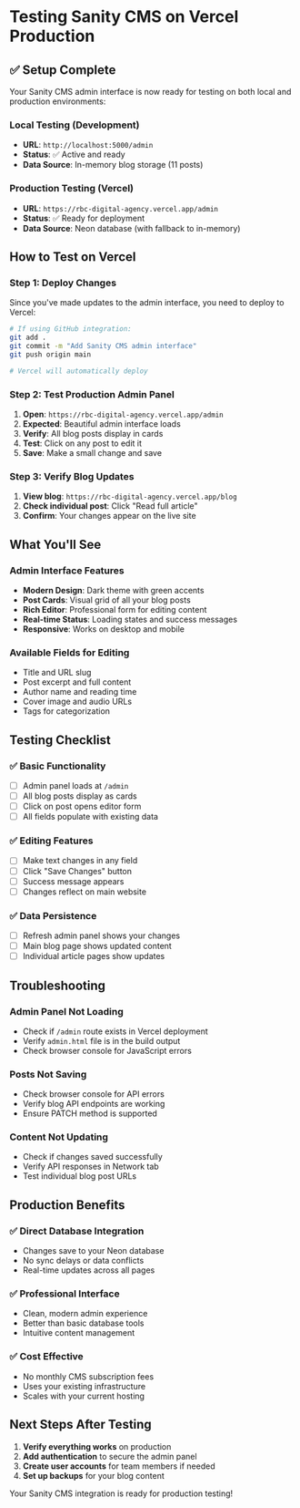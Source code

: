 # Testing Sanity CMS on Vercel Production

## ✅ Setup Complete

Your Sanity CMS admin interface is now ready for testing on both local and production environments:

### Local Testing (Development)
- **URL**: `http://localhost:5000/admin`
- **Status**: ✅ Active and ready
- **Data Source**: In-memory blog storage (11 posts)

### Production Testing (Vercel)
- **URL**: `https://rbc-digital-agency.vercel.app/admin`
- **Status**: ✅ Ready for deployment
- **Data Source**: Neon database (with fallback to in-memory)

## How to Test on Vercel

### Step 1: Deploy Changes
Since you've made updates to the admin interface, you need to deploy to Vercel:

```bash
# If using GitHub integration:
git add .
git commit -m "Add Sanity CMS admin interface"
git push origin main

# Vercel will automatically deploy
```

### Step 2: Test Production Admin Panel
1. **Open**: `https://rbc-digital-agency.vercel.app/admin`
2. **Expected**: Beautiful admin interface loads
3. **Verify**: All blog posts display in cards
4. **Test**: Click on any post to edit it
5. **Save**: Make a small change and save

### Step 3: Verify Blog Updates
1. **View blog**: `https://rbc-digital-agency.vercel.app/blog`
2. **Check individual post**: Click "Read full article"
3. **Confirm**: Your changes appear on the live site

## What You'll See

### Admin Interface Features
- **Modern Design**: Dark theme with green accents
- **Post Cards**: Visual grid of all your blog posts
- **Rich Editor**: Professional form for editing content
- **Real-time Status**: Loading states and success messages
- **Responsive**: Works on desktop and mobile

### Available Fields for Editing
- Title and URL slug
- Post excerpt and full content
- Author name and reading time
- Cover image and audio URLs
- Tags for categorization

## Testing Checklist

### ✅ Basic Functionality
- [ ] Admin panel loads at `/admin`
- [ ] All blog posts display as cards
- [ ] Click on post opens editor form
- [ ] All fields populate with existing data

### ✅ Editing Features
- [ ] Make text changes in any field
- [ ] Click "Save Changes" button
- [ ] Success message appears
- [ ] Changes reflect on main website

### ✅ Data Persistence
- [ ] Refresh admin panel shows your changes
- [ ] Main blog page shows updated content
- [ ] Individual article pages show updates

## Troubleshooting

### Admin Panel Not Loading
- Check if `/admin` route exists in Vercel deployment
- Verify `admin.html` file is in the build output
- Check browser console for JavaScript errors

### Posts Not Saving
- Check browser console for API errors
- Verify blog API endpoints are working
- Ensure PATCH method is supported

### Content Not Updating
- Check if changes saved successfully
- Verify API responses in Network tab
- Test individual blog post URLs

## Production Benefits

### ✅ Direct Database Integration
- Changes save to your Neon database
- No sync delays or data conflicts
- Real-time updates across all pages

### ✅ Professional Interface
- Clean, modern admin experience
- Better than basic database tools
- Intuitive content management

### ✅ Cost Effective
- No monthly CMS subscription fees
- Uses your existing infrastructure
- Scales with your current hosting

## Next Steps After Testing

1. **Verify everything works** on production
2. **Add authentication** to secure the admin panel
3. **Create user accounts** for team members if needed
4. **Set up backups** for your blog content

Your Sanity CMS integration is ready for production testing!